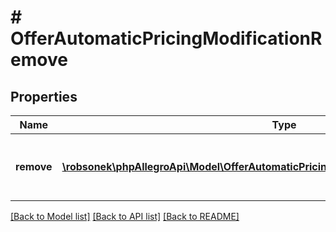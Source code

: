 # # OfferAutomaticPricingModificationRemove

## Properties

Name | Type | Description | Notes
------------ | ------------- | ------------- | -------------
**remove** | [**\robsonek\phpAllegroApi\Model\OfferAutomaticPricingModificationRemoveRemoveInner[]**](OfferAutomaticPricingModificationRemoveRemoveInner.md) | List of marketplaces from which rules will be removed. | [optional]

[[Back to Model list]](../../README.md#models) [[Back to API list]](../../README.md#endpoints) [[Back to README]](../../README.md)
